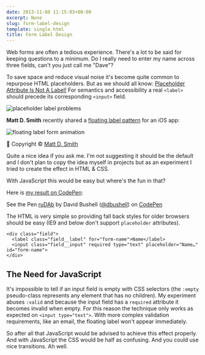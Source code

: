 ```yaml
---
date: 2013-11-08 11:15:03+00:00
excerpt: None
slug: form-label-design
template: single.html
title: Form Label Design
---
```


Web forms are often a tedious experience. There's a lot to be said for keeping questions to a minimum. Do I really need to enter my name across three fields, can't you just call me "Dave"?

To save space and reduce visual noise it's become quite common to repurpose HTML placeholders. But as we should all know: [Placeholder Attribute Is Not A Label!](http://www.webaxe.org/placeholder-attribute-is-not-a-label/) For semantics and accessibility a real `<label>` should precede its corresponding `<input>` field.

![placeholder label problems](/images/2013/11/placeholder-label-problems.png)

**Matt D. Smith** recently shared a [floating label pattern](http://mattdsmith.com/float-label-pattern/) for an iOS app:


![floating label form animation](/images/2013/11/form-animation.gif)

🤫 Copyright © [Matt D. Smith](http://dribbble.com/shots/1254439--GIF-Float-Label-Form-Interaction)

Quite a nice idea if you ask me. I'm not suggesting it should be the default and I don't plan to copy the idea myself in projects but as an experiment I tried to create the effect in HTML & CSS.

With JavaScript this would be easy but where's the fun in that?

Here is [my result on CodePen](http://codepen.io/dbushell/full/ruDAb):


See the Pen [ruDAb](http://codepen.io/dbushell/pen/ruDAb) by David Bushell ([@dbushell](http://codepen.io/dbushell)) on [CodePen](http://codepen.io)




The HTML is very simple so providing fall back styles for older browsers should be easy (IE9 and below don't support `placeholder` attributes).

````markup
<div class="field">
  <label class="field__label" for="form-name">Name</label>
  <input class="field__input" required type="text" placeholder="Name…" id="form-name">
</div>
````



## The Need for JavaScript


It's impossible to tell if an input field is empty with CSS selectors (the `:empty` pseudo-class represents any element that has no children). My experiment abuses `:valid` and because the input field has a `required` attribute it becomes invalid when empty. For this reason the technique only works as expected on `<input type="text">`. With more complex validation requirements, like an email, the floating label won't appear immediately.

So after all that JavaScript would be advised to achieve this effect properly. And with JavaScript the CSS would be half as confusing. And you could use nice transitions. Ah well.
